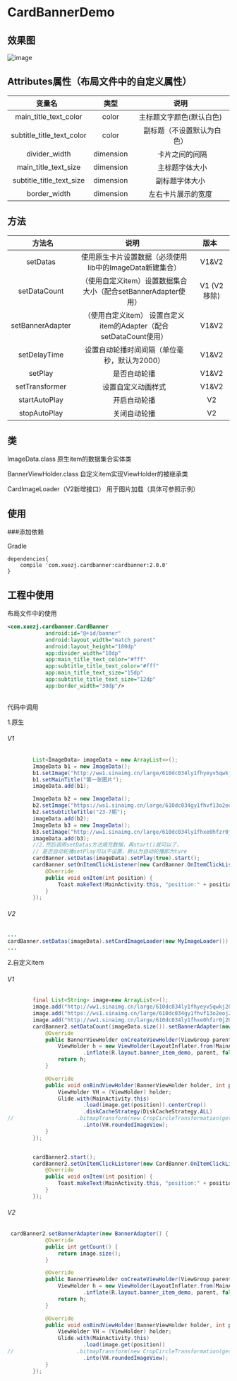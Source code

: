 # CardBannerDemo
## 效果图
![image](https://github.com/xuezj/CardBannerDemo/blob/master/demo.gif)

## Attributes属性（布局文件中的自定义属性）

|     变量名    |  类型  |  说明   |
| :-------------: |:-------------:| :-----:|
| main_title_text_color | color | 主标题文字颜色(默认白色) |
| subtitle_title_text_color | color  |   副标题（不设置默认为白色） |
| divider_width | dimension |    卡片之间的间隔 |
| main_title_text_size | dimension |    主标题字体大小 |
| subtitle_title_text_size | dimension |  副标题字体大小 |
| border_width | dimension |  左右卡片展示的宽度 |


## 方法
|     方法名    |  说明   |  版本   |
| :-------------:| :-----:| :-----:|
| setDatas | 使用原生卡片设置数据（必须使用lib中的ImageData新建集合） | V1&V2 |
| setDataCount | （使用自定义item）设置数据集合大小（配合setBannerAdapter使用） | V1 (V2 移除) |
| setBannerAdapter | （使用自定义item）  设置自定义item的Adapter（配合setDataCount使用） | V1&V2 |
| setDelayTime | 设置自动轮播时间间隔（单位毫秒，默认为2000） | V1&V2 |
| setPlay | 是否自动轮播 | V1&V2 |
| setTransformer | 设置自定义动画样式 | V1&V2 |
| startAutoPlay | 开启自动轮播 | V2 |
| stopAutoPlay | 关闭自动轮播 | V2 |

## 类
ImageData.class
原生item的数据集合实体类

BannerViewHolder.class
自定义item实现ViewHolder的被继承类

CardImageLoader（V2新增接口）
用于图片加载（具体可参照示例）
## 使用
###添加依赖

Gradle
```
dependencies{
    compile 'com.xuezj.cardbanner:cardbanner:2.0.0'
}
```
## 工程中使用

布局文件中的使用
```xml
<com.xuezj.cardbanner.CardBanner
            android:id="@+id/banner"
            android:layout_width="match_parent"
            android:layout_height="180dp"
            app:divider_width="10dp"
            app:main_title_text_color="#fff"
            app:subtitle_title_text_color="#fff"
            app:main_title_text_size="15dp"
            app:subtitle_title_text_size="12dp"
            app:border_width="30dp"/>
 
```
代码中调用

1.原生
###### V1
```Java
        List<ImageData> imageData = new ArrayList<>();
        ImageData b1 = new ImageData();
        b1.setImage("http://ww1.sinaimg.cn/large/610dc034ly1fhyeyv5qwkj20u00u0q56.jpg");
        b1.setMainTitle("第一张图片");
        imageData.add(b1);

        ImageData b2 = new ImageData();
        b2.setImage("https://ws1.sinaimg.cn/large/610dc034gy1fhvf13o2eoj20u011hjx6.jpg");
        b2.setSubtitleTitle("23-7期");
        imageData.add(b2);
        ImageData b3 = new ImageData();
        b3.setImage("http://ww1.sinaimg.cn/large/610dc034ly1fhxe0hfzr0j20u011in1q.jpg");
        imageData.add(b3);
        //2.然后调用setDatas方法填充数据，再start()就可以了，
        // 是否自动轮播setPlay可以不设置，默认为自动轮播即为ture
        cardBanner.setDatas(imageData).setPlay(true).start();
        cardBanner.setOnItemClickListener(new CardBanner.OnItemClickListener() {
            @Override
            public void onItem(int position) {
                Toast.makeText(MainActivity.this, "position:" + position, Toast.LENGTH_SHORT).show();
            }
        });
```
###### V2
```Java
...
cardBanner.setDatas(imageData).setCardImageLoader(new MyImageLoader()).setPlay(true).start();
...
```
2.自定义item
###### V1
```Java
        final List<String> image=new ArrayList<>();
        image.add("http://ww1.sinaimg.cn/large/610dc034ly1fhyeyv5qwkj20u00u0q56.jpg");
        image.add("https://ws1.sinaimg.cn/large/610dc034gy1fhvf13o2eoj20u011hjx6.jpg");
        image.add("http://ww1.sinaimg.cn/large/610dc034ly1fhxe0hfzr0j20u011in1q.jpg");
        cardBanner2.setDataCount(imageData.size()).setBannerAdapter(new BannerAdapter() {
            @Override
            public BannerViewHolder onCreateViewHolder(ViewGroup parent, int viewType) {
                ViewHolder h = new ViewHolder(LayoutInflater.from(MainActivity.this)
                        .inflate(R.layout.banner_item_demo, parent, false));
                return h;
            }

            @Override
            public void onBindViewHolder(BannerViewHolder holder, int position) {
                ViewHolder VH = (ViewHolder) holder;
                Glide.with(MainActivity.this)
                        .load(image.get(position)).centerCrop()
                        .diskCacheStrategy(DiskCacheStrategy.ALL)
//                    .bitmapTransform(new CropCircleTransformation(getContext()))
                        .into(VH.roundedImageView);
            }
        });


        cardBanner2.start();
        cardBanner2.setOnItemClickListener(new CardBanner.OnItemClickListener() {
            @Override
            public void onItem(int position) {
                Toast.makeText(MainActivity.this, "position:" + position, Toast.LENGTH_SHORT).show();
            }
        });

```
###### V2
```Java
 cardBanner2.setBannerAdapter(new BannerAdapter() {
            @Override
            public int getCount() {
                return image.size();
            }

            @Override
            public BannerViewHolder onCreateViewHolder(ViewGroup parent, int viewType) {
                ViewHolder h = new ViewHolder(LayoutInflater.from(MainActivity.this)
                        .inflate(R.layout.banner_item_demo, parent, false));
                return h;
            }

            @Override
            public void onBindViewHolder(BannerViewHolder holder, int position) {
                ViewHolder VH = (ViewHolder) holder;
                Glide.with(MainActivity.this)
                        .load(image.get(position))
//                    .bitmapTransform(new CropCircleTransformation(getContext()))
                        .into(VH.roundedImageView);
            }
        });
```